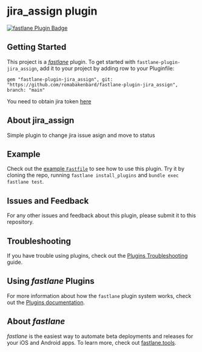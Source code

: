 # jira_assign plugin

[![fastlane Plugin Badge](https://rawcdn.githack.com/fastlane/fastlane/master/fastlane/assets/plugin-badge.svg)](https://rubygems.org/gems/fastlane-plugin-jira_assign)

## Getting Started

This project is a [_fastlane_](https://github.com/fastlane/fastlane) plugin. To get started with `fastlane-plugin-jira_assign`, add it to your project by adding row to your Pluginfile:

```
gem "fastlane-plugin-jira_assign", git: "https://github.com/romabakenbard/fastlane-plugin-jira_assign", branch: "main"
```

You need to obtain jira token [here](https://id.atlassian.com/manage-profile/security/api-tokens)

## About jira_assign

Simple plugin to change jira issue asign and move to status

## Example

Check out the [example `Fastfile`](fastlane/Fastfile) to see how to use this plugin. Try it by cloning the repo, running `fastlane install_plugins` and `bundle exec fastlane test`.

## Issues and Feedback

For any other issues and feedback about this plugin, please submit it to this repository.

## Troubleshooting

If you have trouble using plugins, check out the [Plugins Troubleshooting](https://docs.fastlane.tools/plugins/plugins-troubleshooting/) guide.

## Using _fastlane_ Plugins

For more information about how the `fastlane` plugin system works, check out the [Plugins documentation](https://docs.fastlane.tools/plugins/create-plugin/).

## About _fastlane_

_fastlane_ is the easiest way to automate beta deployments and releases for your iOS and Android apps. To learn more, check out [fastlane.tools](https://fastlane.tools).

